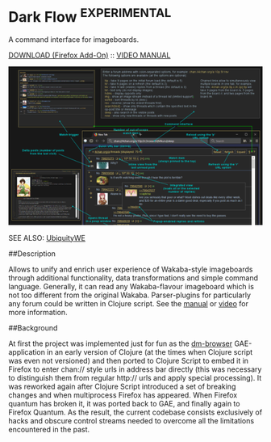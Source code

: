Dark Flow <sup>EXPERIMENTAL</sup>
=========

A command interface for imageboards.

[DOWNLOAD (Firefox Add-On)](https://github.com/GChristensen/dark-flow/releases/download/v0.2.0.24a/dark_flow.xpi) :: [VIDEO MANUAL](https://www.youtube.com/watch?v=QWI2CNt-snQ)

![Dark Flow video](screen.png?raw=true)

SEE ALSO: [UbiquityWE](https://github.com/GChristensen/ubichr#readme)

##Description

Allows to unify and enrich user experience of Wakaba-style imageboards through 
additional functionality, data transformations and simple command language. Generally,
it can read any Wakaba-flavour imageboard which is not too different from the original
Wakaba. Parser-plugins for particularly any forum could be written in Clojure script. 
See the [manual](https://raw.github.com/GChristensen/dark-flow/master/manual.png) 
or [video](https://www.youtube.com/watch?v=QWI2CNt-snQ) for more information.


##Background

At first the project was implemented just for fun as the [dm-browser](https://github.com/GChristensen/dm-browser) 
GAE-application in an early version of Clojure (at the times when Clojure script was even not 
versioned) and then ported to Clojure Script to embed it in Firefox 
to enter chan:// style urls in address bar directly (this was necessary
to distinguish them from regular http:// urls and apply special processing). 
It was reworked again after Clojure Script introduced a set of breaking changes
and when multiprocess Firefox has appeared.
When Firefox quantum has broken it, it was ported back to GAE, and finally again 
to Firefox Quantum. As the result, the current codebase consists exclusively of hacks and obscure
control streams needed to overcome all the limitations encountered in the past.
 